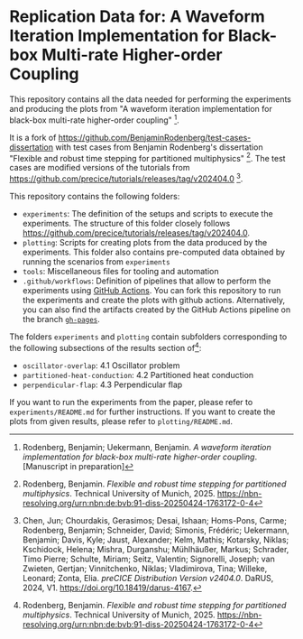 # Replication Data for: A Waveform Iteration Implementation for Black-box Multi-rate Higher-order Coupling

This repository contains all the data needed for performing the experiments and producing the plots from "A waveform iteration implementation for black-box multi-rate higher-order coupling" [^RodenbergUekermann2025].

It is a fork of https://github.com/BenjaminRodenberg/test-cases-dissertation with test cases from Benjamin Rodenberg's dissertation "Flexible and robust time stepping for partitioned multiphysics" [^Rodenberg2025]. The test cases are modified versions of the tutorials from https://github.com/precice/tutorials/releases/tag/v202404.0 [^Chen2024].

This repository contains the following folders:

* `experiments`: The definition of the setups and scripts to execute the experiments. The structure of this folder closely follows https://github.com/precice/tutorials/releases/tag/v202404.0.
* `plotting`: Scripts for creating plots from the data produced by the experiments. This folder also contains pre-computed data obtained by running the scenarios from `experiments`
* `tools`: Miscellaneous files for tooling and automation
* `.github/workflows`: Definition of pipelines that allow to perform the experiments using [GitHub Actions](https://github.com/features/actions). You can fork this repository to run the experiments and create the plots with github actions. Alternatively, you can also find the artifacts created by the GitHub Actions pipeline on the branch [`gh-pages`](https://github.com/BenjaminRodenberg/test-cases-dissertation/tree/gh-pages).

The folders `experiments` and `plotting` contain subfolders corresponding to the following subsections of the results section of[^Rodenberg2025]:

* `oscillator-overlap`: 4.1 Oscillator problem 
* `partitioned-heat-conduction`: 4.2 Partitioned heat conduction
* `perpendicular-flap`: 4.3 Perpendicular flap

If you want to run the experiments from the paper, please refer to `experiments/README.md` for further instructions. If you want to create the plots from given results, please refer to `plotting/README.md`.

[^RodenbergUekermann2025]: Rodenberg, Benjamin; Uekermann, Benjamin. *A waveform iteration implementation for black-box multi-rate higher-order coupling*. [Manuscript in preparation]
[^Chen2024]: Chen, Jun; Chourdakis, Gerasimos; Desai, Ishaan; Homs-Pons, Carme; Rodenberg, Benjamin; Schneider, David; Simonis, Frédéric; Uekermann, Benjamin; Davis, Kyle; Jaust, Alexander; Kelm, Mathis; Kotarsky, Niklas; Kschidock, Helena; Mishra, Durganshu; Mühlhäußer, Markus; Schrader, Timo Pierre; Schulte, Miriam; Seitz, Valentin; Signorelli, Joseph; van Zwieten, Gertjan; Vinnitchenko, Niklas; Vladimirova, Tina; Willeke, Leonard; Zonta, Elia. *preCICE Distribution Version v2404.0*. DaRUS, 2024, V1. https://doi.org/10.18419/darus-4167.
[^Rodenberg2025]: Rodenberg, Benjamin. *Flexible and robust time stepping for partitioned multiphysics*. Technical University of Munich, 2025. https://nbn-resolving.org/urn:nbn:de:bvb:91-diss-20250424-1763172-0-4